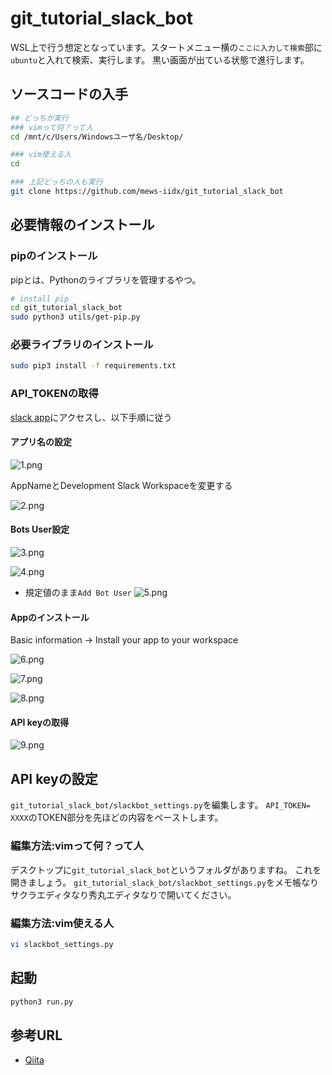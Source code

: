 # git_tutorial_slack_bot

WSL上で行う想定となっています。スタートメニュー横の`ここに入力して検索`部に`ubuntu`と入れて検索、実行します。
黒い画面が出ている状態で進行します。

## ソースコードの入手

```bash
## どっちか実行
### vimって何？って人
cd /mnt/c/Users/Windowsユーザ名/Desktop/

### vim使える人
cd

### 上記どっちの人も実行
git clone https://github.com/mews-iidx/git_tutorial_slack_bot
```

## 必要情報のインストール

### pipのインストール

pipとは、Pythonのライブラリを管理するやつ。
```bash
# install pip
cd git_tutorial_slack_bot
sudo python3 utils/get-pip.py
```

### 必要ライブラリのインストール

```bash
sudo pip3 install -f requirements.txt
```

### API_TOKENの取得

[slack app](https://api.slack.com/apps)にアクセスし、以下手順に従う

#### アプリ名の設定

![1.png](imgs/1.png)

AppNameとDevelopment Slack Workspaceを変更する

![2.png](imgs/2.png)

#### Bots User設定

![3.png](imgs/3.png)

![4.png](imgs/4.png)

* 規定値のまま`Add Bot User`
![5.png](imgs/5.png)

#### Appのインストール

Basic information -> Install your app to your workspace

![6.png](imgs/6.png)

![7.png](imgs/7.png)

![8.png](imgs/8.png)

#### API keyの取得

![9.png](imgs/9.png)


## API keyの設定

`git_tutorial_slack_bot/slackbot_settings.py`を編集します。
`API_TOKEN= XXXX`のTOKEN部分を先ほどの内容をペーストします。

### 編集方法:vimって何？って人

デスクトップに`git_tutorial_slack_bot`というフォルダがありますね。
これを開きましょう。
`git_tutorial_slack_bot/slackbot_settings.py`をメモ帳なりサクラエディタなり秀丸エディタなりで開いてください。

### 編集方法:vim使える人

```bash
vi slackbot_settings.py
```


## 起動

```bash
python3 run.py
```



## 参考URL

* [Qiita](https://qiita.com/sukesuke/items/1ac92251def87357fdf6)
